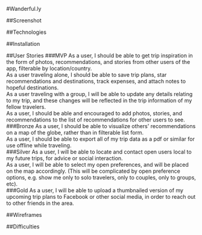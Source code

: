 #Wanderful.ly

##Screenshot

##Technologies

##Installation

##User Stories
###MVP
As a user, I should be able to get trip inspiration in the form of photos, recommendations, and stories from other users of the app, filterable by location/country.  
As a user traveling alone, I should be able to save trip plans, star recommendations and destinations, track expenses, and attach notes to hopeful destinations.  
As a user traveling with a group, I will be able to update any details relating to my trip, and these changes will be reflected in the trip information of my fellow travelers.  
As a user, I should be able and encouraged to add photos, stories, and recommendations to the list of recommendations for other users to see.  
###Bronze
As a user, I should be able to visualize others' recommendations on a map of the globe, rather than in filterable list form.  
As a user, I should be able to export all of my trip data as a pdf or similar for use offline while traveling.  
###Silver
As a user, I will be able to locate and contact open users local to my future trips, for advice or social interaction.  
As a user, I will be able to select my open preferences, and will be placed on the map accordingly. (This will be complicated by open preference options, e.g. show me only to solo travelers, only to couples, only to groups, etc).  
###Gold
As a user, I will be able to upload a thumbnailed version of my upcoming trip plans to Facebook or other social media, in order to reach out to other friends in the area.  

##Wireframes

##Difficulties
